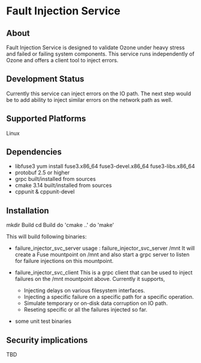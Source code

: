 Fault Injection Service
========================

About
------
Fault Injection Service is designed to validate Ozone under heavy stress and
failed or failing system components. This service runs independently of Ozone
and offers a client tool to inject errors.

Development Status                                                              
------------------
Currently this service can inject errors on the IO path. The next step would be
to add ability to inject similar errors on the network path as well.

Supported Platforms                                                             
------------------- 
Linux

Dependencies
-------------
- libfuse3
	yum install fuse3.x86_64 fuse3-devel.x86_64 fuse3-libs.x86_64
- protobuf 2.5 or higher
- grpc
	built/installed from sources
- cmake 3.14
	built/installed from sources
- cppunit & cppunit-devel

Installation                                                                    
------------ 
mkdir Build 
cd Build
do 'cmake ..'
do 'make'


This will build following binaries:
- failure_injector_svc_server
    usage : failure_injector_svc_server /mnt
    It will create a Fuse mountpoint on /mnt and also start a grpc server
    to listen for failure injections on this mountpoint.

- failure_injector_svc_client
    This is a grpc client that can be used to inject failures on the /mnt
    mountpoint above. Currently it supports,
    - Injecting delays on various filesystem interfaces.
    - Injecting a specific failure on a specific path for a specific operation.
    - Simulate temporary or on-disk data corruption on IO path.
    - Reseting specific or all the failures injected so far.

- some unit test binaries

Security implications                                                           
--------------------- 
TBD

